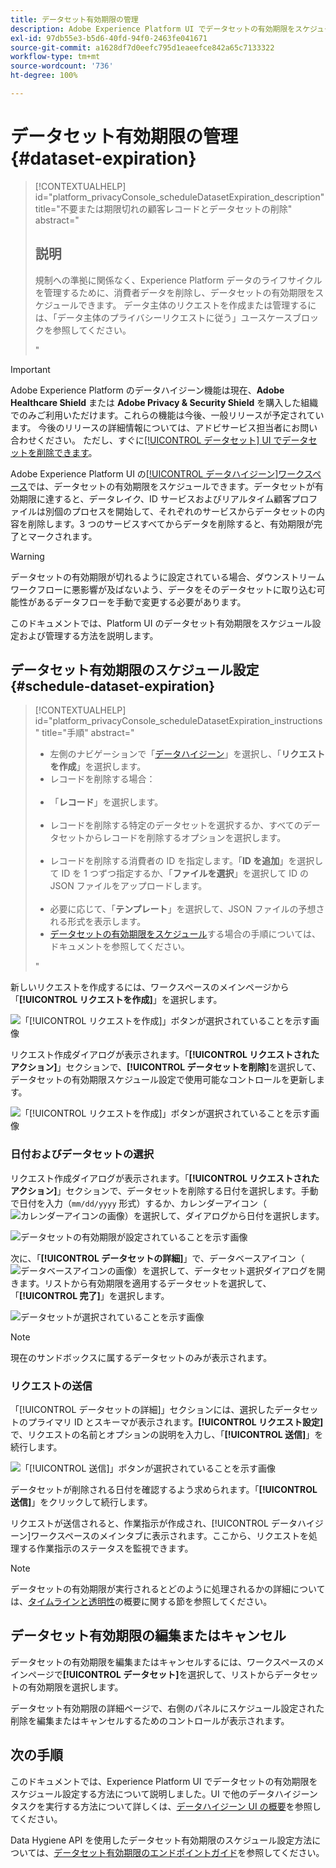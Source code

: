 ```yaml
---
title: データセット有効期限の管理
description: Adobe Experience Platform UI でデータセットの有効期限をスケジュールする方法を説明します。
exl-id: 97db55e3-b5d6-40fd-94f0-2463fe041671
source-git-commit: a1628df7d0eefc795d1eaeefce842a65c7133322
workflow-type: tm+mt
source-wordcount: '736'
ht-degree: 100%

---
```


# データセット有効期限の管理 {#dataset-expiration}

>[!CONTEXTUALHELP]
>id="platform_privacyConsole_scheduleDatasetExpiration_description"
>title="不要または期限切れの顧客レコードとデータセットの削除"
>abstract="<h2>説明</h2><p>規制への準拠に関係なく、Experience Platform データのライフサイクルを管理するために、消費者データを削除し、データセットの有効期限をスケジュールできます。 データ主体のリクエストを作成または管理するには、「データ主体のプライバシーリクエストに従う」ユースケースブロックを参照してください。</p>"

>[!IMPORTANT]
>
>Adobe Experience Platform のデータハイジーン機能は現在、**Adobe Healthcare Shield** または **Adobe Privacy &amp; Security Shield** を購入した組織でのみご利用いただけます。これらの機能は今後、一般リリースが予定されています。 今後のリリースの詳細情報については、アドビサービス担当者にお問い合わせください。 ただし、すぐに[[!UICONTROL データセット] UI でデータセットを削除できます](../../catalog/datasets/user-guide.md#delete)。

Adobe Experience Platform UI の[[!UICONTROL データハイジーン]ワークスペース](./overview.md)では、データセットの有効期限をスケジュールできます。データセットが有効期限に達すると、データレイク、ID サービスおよびリアルタイム顧客プロファイルは別個のプロセスを開始して、それぞれのサービスからデータセットの内容を削除します。3 つのサービスすべてからデータを削除すると、有効期限が完了とマークされます。

>[!WARNING]
>
>データセットの有効期限が切れるように設定されている場合、ダウンストリームワークフローに悪影響が及ばないよう、データをそのデータセットに取り込む可能性があるデータフローを手動で変更する必要があります。

このドキュメントでは、Platform UI のデータセット有効期限をスケジュール設定および管理する方法を説明します。

## データセット有効期限のスケジュール設定 {#schedule-dataset-expiration}

>[!CONTEXTUALHELP]
>id="platform_privacyConsole_scheduleDatasetExpiration_instructions"
>title="手順"
>abstract="<ul><li>左側のナビゲーションで「<a href="https://experienceleague.adobe.com/docs/experience-platform/hygiene/ui/overview.html?lang=ja">データハイジーン</a>」を選択し、「<b>リクエストを作成</b>」を選択します。</li><li>レコードを削除する場合：</li>   <li>「<b>レコード</b>」を選択します。</li>   <li>レコードを削除する特定のデータセットを選択するか、すべてのデータセットからレコードを削除するオプションを選択します。</li>   <li>レコードを削除する消費者の ID を指定します。「<b>ID を追加</b>」を選択して ID を 1 つずつ指定するか、「<b>ファイルを選択</b>」を選択して ID の JSON ファイルをアップロードします。</li>   <li>必要に応じて、「<b>テンプレート</b>」を選択して、JSON ファイルの予想される形式を表示します。</li><li><a href="https://experienceleague.adobe.com/docs/experience-platform/hygiene/ui/dataset-expiration.html?lang=ja#schedule-dataset-expiration">データセットの有効期限をスケジュール</a>する場合の手順については、ドキュメントを参照してください。</li></ul>"

新しいリクエストを作成するには、ワークスペースのメインページから「**[!UICONTROL リクエストを作成]**」を選択します。

![「[!UICONTROL リクエストを作成]」ボタンが選択されていることを示す画像](../images/ui/ttl/create-request-button.png)

リクエスト作成ダイアログが表示されます。「**[!UICONTROL リクエストされたアクション]**」セクションで、**[!UICONTROL データセットを削除]**&#x200B;を選択して、 データセットの有効期限スケジュール設定で使用可能なコントロールを更新します。

![「[!UICONTROL リクエストを作成]」ボタンが選択されていることを示す画像](../images/ui/ttl/dataset-selected.png)

### 日付およびデータセットの選択

リクエスト作成ダイアログが表示されます。「**[!UICONTROL リクエストされたアクション]**」セクションで、データセットを削除する日付を選択します。手動で日付を入力（`mm/dd/yyyy` 形式）するか、カレンダーアイコン（![カレンダーアイコンの画像](../images/ui/ttl/calendar-icon.png)）を選択して、ダイアログから日付を選択します。

![データセットの有効期限が設定されていることを示す画像](../images/ui/ttl/select-date.png)

次に、「**[!UICONTROL データセットの詳細]**」で、データベースアイコン（![データベースアイコンの画像](../images/ui/ttl/database-icon.png)）を選択して、データセット選択ダイアログを開きます。リストから有効期限を適用するデータセットを選択して、「**[!UICONTROL 完了]**」を選択します。

![データセットが選択されていることを示す画像](../images/ui/ttl/select-dataset.png)

>[!NOTE]
>現在のサンドボックスに属するデータセットのみが表示されます。

### リクエストの送信

「[!UICONTROL データセットの詳細]」セクションには、選択したデータセットのプライマリ ID とスキーマが表示されます。**[!UICONTROL リクエスト設定]**&#x200B;で、リクエストの名前とオプションの説明を入力し、「**[!UICONTROL 送信]**」を続行します。

![「[!UICONTROL 送信]」ボタンが選択されていることを示す画像](../images/ui/ttl/submit.png)

データセットが削除される日付を確認するよう求められます。「**[!UICONTROL 送信]**」をクリックして続行します。

リクエストが送信されると、作業指示が作成され、[!UICONTROL データハイジーン]ワークスペースのメインタブに表示されます。ここから、リクエストを処理する作業指示のステータスを監視できます。

>[!NOTE]
>データセットの有効期限が実行されるとどのように処理されるかの詳細については、[タイムラインと透明性](../home.md#dataset-expiration-transparency)の概要に関する節を参照してください。

## データセット有効期限の編集またはキャンセル

データセットの有効期限を編集またはキャンセルするには、ワークスペースのメインページで&#x200B;**[!UICONTROL データセット]**&#x200B;を選択して、リストからデータセットの有効期限を選択します。

データセット有効期限の詳細ページで、右側のパネルにスケジュール設定された削除を編集またはキャンセルするためのコントロールが表示されます。

## 次の手順

このドキュメントでは、Experience Platform UI でデータセットの有効期限をスケジュール設定する方法について説明しました。UI で他のデータハイジーンタスクを実行する方法について詳しくは、[データハイジーン UI の概要](./overview.md)を参照してください。

Data Hygiene API を使用したデータセット有効期限のスケジュール設定方法については、[データセット有効期限のエンドポイントガイド](../api/dataset-expiration.md)を参照してください。
